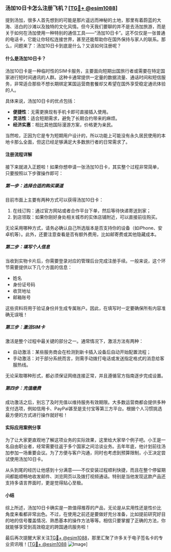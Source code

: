 ### 汤加10日卡怎么注册飞机？[[TG💪+ @esim1088](https://t.me/s/esim1088)]

提到汤加，很多人首先想到的可能是那片遥远而神秘的土地，那里有着蔚蓝的大海、洁白的沙滩以及独特的文化风情。但今天我们要聊的并不是去汤加旅游，而是关于如何在汤加使用一种特别的通信工具——“汤加10日卡”。这不仅仅是一张普通的电话卡，它能让你轻松连接世界，甚至还能帮助你在国外保持与家人的联系。那么，问题来了：汤加10日卡到底是什么？又该如何注册呢？

#### 什么是汤加10日卡？

汤加10日卡是一种临时性的SIM卡服务，主要面向短期出国旅行者或需要在特定国家进行短时间通讯的人群。这种卡通常提供一定量的数据流量、通话时间和短信服务，非常适合那些不想长期绑定某国运营商套餐却又希望在国外享受稳定通讯体验的人。

具体来说，汤加10日卡的优点包括：
- **便捷性**：无需更换现有手机卡即可直接插入使用。
- **灵活性**：适合短期需求，避免了长期合约带来的麻烦。
- **经济实惠**：相比其他国际漫游方案，价格更为亲民。

当然啦，正因为它是专为短期用户设计的，所以功能上可能没有永久居民使用的本地卡那么全面，但这已经足够满足大多数旅行者的日常需求了。

#### 注册流程详解

接下来就进入正题啦！如果你想申请一张汤加10日卡，其实整个过程非常简单，只要按照以下步骤操作即可：

##### 第一步：选择合适的购买渠道

目前市面上主要有两种方式可以获得汤加10日卡：
1. 在线订购：通过官方网站或者合作平台下单，然后等待快递寄送到家；
2. 到店领取：如果你刚好身处相关城市的实体店铺附近，可以直接前往购买。

无论采用哪种方式，请务必确认自己所选版本是否支持你的设备（如iPhone、安卓机等）。此外，还要注意查看是否有额外费用，比如邮寄费或其他隐藏成本。

##### 第二步：填写个人信息

当收到实物卡片后，你需要登录对应的管理后台完成注册手续。一般来说，这个环节需要提供以下几个方面的信息：
- 姓名
- 身份证号码
- 收货地址
- 邮箱账号

这些资料将用于验证身份并生成专属账户。因此，在填写时一定要确保所有内容准确无误哦！

##### 第三步：激活SIM卡

激活是整个过程中最关键的部分之一。通常情况下，激活方法有两种：
- 自动激活：某些服务商会在检测到新卡插入设备后自动开始配置流程；
- 手动激活：对于部分系统而言，则需手动拨打电话或发送指定格式的消息给客服热线。

无论采取哪种形式，都必须保证网络连接正常，并且遵循官方指南逐步完成设置。

##### 第四步：充值缴费

成功激活之后，别忘了及时充值以维持服务有效期限。大多数运营商都会提供多种支付选项，例如信用卡、PayPal甚至是支付宝等第三方平台。根据个人习惯挑选最方便的方式进行操作就好啦！

#### 实际应用案例分享

为了让大家更直观地了解这项业务的实际效果，这里给大家举个例子吧。小王是一名自由职业者，经常需要往返于多个国家之间洽谈业务。去年年底，他计划前往汤加参加一场重要会议。为了方便与客户沟通，同时也考虑到预算限制，小王决定尝试使用汤加10日卡。

从头到尾的经历让他感到十分满意——不仅安装过程顺利快捷，而且在整个停留期间都能顺畅地收发邮件、浏览网页以及拨打视频通话。特别是当他发现这款产品还支持多语言界面时，更是觉得贴心至极。

#### 小结

综上所述，汤加10日卡确实是一款值得推荐的产品，无论是从实用性还是性价比角度来看都非常出色。不过，在使用之前还是要做好充分准备，比如提前研究好目的地的信号覆盖情况、熟悉基本的操作方法等等。相信只要掌握了正确的方法，你就能够享受到高效稳定的跨国通讯服务啦！

最后再次提醒大家关注[TG💪+ @esim1088](https://t.me/s/esim1088)，那里汇聚了许多关于电子签名卡的专业资讯哦！[[TG💪+ @esim1088](https://t.me/s/esim1088) ![Image](https://i.postimg.cc/4NQfJmqS/Snipaste-2025-05-13-00-14-12.png)]